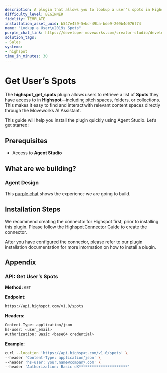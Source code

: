 ```yaml
---
description: A plugin that allows you to lookup a user's spots in Highspot.
difficulty_level: BEGINNER
fidelity: TEMPLATE
installation_asset_uuid: b547e459-5ebd-49ba-bde9-209b4d076f74
name: "Lookup a User\u2019s Spots"
purple_chat_link: https://developer.moveworks.com/creator-studio/developer-tools/purple-chat/?conversation=%7B%22startTimestamp%22%3A%2211%3A43+AM%22%2C%22messages%22%3A%5B%7B%22parts%22%3A%5B%7B%22richText%22%3A%22I+need+to+look+up+what+spots+I+have+in+Highspot.%22%7D%5D%2C%22role%22%3A%22user%22%7D%2C%7B%22parts%22%3A%5B%7B%22reasoningSteps%22%3A%5B%7B%22richText%22%3A%22%3Cp%3ELooking+up+spots+in+Highspot%3C%2Fp%3E%22%2C%22status%22%3A%22success%22%7D%5D%7D%2C%7B%22richText%22%3A%22Here+are+the+spots+you+have+in+Highspot%3A%22%7D%2C%7B%22richText%22%3A%22%3Cp%3E1.+%3Cu%3ESomu%27s+Content+%3C%2Fu%3E-+A+spot+for+Somu%27s+personal+items+%3Cbr%3E%5Cn2.+%3Cu%3EProduct+Roadmap%3C%2Fu%3E+-+A+spot+for+all+Product+Roadmap+items%3C%2Fp%3E%22%7D%2C%7B%22citations%22%3A%5B%7B%22citationTitle%22%3A%22Somu%27s+Content%22%2C%22connectorName%22%3A%22highspot%22%7D%2C%7B%22citationTitle%22%3A%22Product+Roadmap%22%2C%22connectorName%22%3A%22highspot%22%7D%5D%7D%5D%2C%22role%22%3A%22assistant%22%7D%5D%7D
solution_tags:
- Sales
systems:
- highspot
time_in_minutes: 30
---
```


# Get User’s Spots

The **highspot_get_spots** plugin allows users to retrieve a list of **Spots** they have access to in **Highspot**—including pitch spaces, folders, or collections. This makes it easy to find and interact with relevant content spaces directly through the Moveworks AI Assistant.

This guide will help you install the plugin quickly using Agent Studio. Let’s get started!

## Prerequisites

- Access to **Agent Studio**

## What are we building?

### Agent Design

This [purple chat](https://developer.moveworks.com/creator-studio/developer-tools/purple-chat/?conversation=%7B%22startTimestamp%22%3A%2211%3A43+AM%22%2C%22messages%22%3A%5B%7B%22parts%22%3A%5B%7B%22richText%22%3A%22I+need+to+look+up+what+spots+I+have+in+Highspot.%22%7D%5D%2C%22role%22%3A%22user%22%7D%2C%7B%22parts%22%3A%5B%7B%22reasoningSteps%22%3A%5B%7B%22richText%22%3A%22%3Cp%3ELooking+up+spots+in+Highspot%3C%2Fp%3E%22%2C%22status%22%3A%22success%22%7D%5D%7D%2C%7B%22richText%22%3A%22Here+are+the+spots+you+have+in+Highspot%3A%22%7D%2C%7B%22richText%22%3A%22%3Cp%3E1.+%3Cu%3ESomu%27s+Content+%3C%2Fu%3E-+A+spot+for+Somu%27s+personal+items+%3Cbr%3E%5Cn2.+%3Cu%3EProduct+Roadmap%3C%2Fu%3E+-+A+spot+for+all+Product+Roadmap+items%3C%2Fp%3E%22%7D%2C%7B%22citations%22%3A%5B%7B%22citationTitle%22%3A%22Somu%27s+Content%22%2C%22connectorName%22%3A%22highspot%22%7D%2C%7B%22citationTitle%22%3A%22Product+Roadmap%22%2C%22connectorName%22%3A%22highspot%22%7D%5D%7D%5D%2C%22role%22%3A%22assistant%22%7D%5D%7D) shows the experience we are going to build.

## Installation Steps

We recommend creating the connector for Highspot first, prior to installing this plugin. Please follow the [Highspot Connector](https://developer.moveworks.com/creator-studio/resources/connector/?id=highspot) Guide to create the
connector.

After you have configured the connector, please refer to our [plugin installation documentation](https://help.moveworks.com/docs/ai-agent-marketplace-installation) for more information on how to install a plugin.

## Appendix

### API: Get User’s Spots

**Method:** `GET`

**Endpoint:**

```bash
https://api.highspot.com/v1.0/spots
```

**Headers:**

```bash
Content-Type: application/json
hs-user: <user_email>
Authorization: Basic <base64 credential>
```

**Example:**

```bash
curl --location 'https://api.highspot.com/v1.0/spots' \
--header 'Content-Type: application/json' \
--header 'hs-user: your.name@company.com' \
--header 'Authorization: Basic dX**********************'
```
